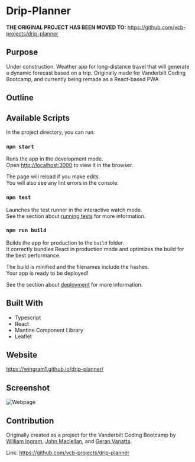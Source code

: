 # Drip-Planner

**THE ORIGINAL PROJECT HAS BEEN MOVED TO:** https://github.com/vcb-projects/drip-planner

## Purpose

Under construction. Weather app for long-distance travel that will generate a dynamic forecast based on a trip. Originally made for Vanderbilt Coding Bootcamp, and currently being remade as a React-based PWA

## Outline

## Available Scripts

In the project directory, you can run:

### `npm start`

Runs the app in the development mode.\
Open [http://localhost:3000](http://localhost:3000) to view it in the browser.

The page will reload if you make edits.\
You will also see any lint errors in the console.

### `npm test`

Launches the test runner in the interactive watch mode.\
See the section about [running tests](https://facebook.github.io/create-react-app/docs/running-tests) for more information.

### `npm run build`

Builds the app for production to the `build` folder.\
It correctly bundles React in production mode and optimizes the build for the best performance.

The build is minified and the filenames include the hashes.\
Your app is ready to be deployed!

See the section about [deployment](https://facebook.github.io/create-react-app/docs/deployment) for more information.

## Built With

- Typescript
- React
- Mantine Component Library
- Leaflet

## Website

https://wingram1.github.io/drip-planner/

## Screenshot

![Webpage](./assets/images/README.jpg)

## Contribution

Originally created as a project for the Vanderbilt Coding Bootcamp by [William Ingram](https://github.com/wingram1), [John Maclellan](https://github.com/j-maclellan), and [Geran Vanatta](https://github.com/geranv1020).

Link: https://github.com/vcb-projects/drip-planner
